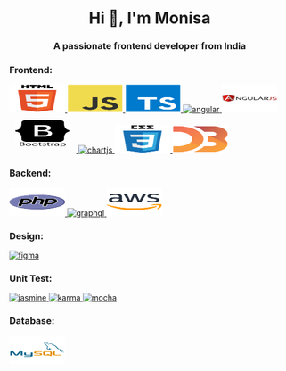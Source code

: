 <h1 align="center">Hi 👋, I'm Monisa</h1>
<h3 align="center">A passionate frontend developer from India</h3>
<h3 align="left">Frontend:</h3>
<p dir="auto"> 
<a href="https://www.w3.org/html/" target="_blank" rel="noreferrer"> 
<img src="https://raw.githubusercontent.com/devicons/devicon/master/icons/html5/html5-original-wordmark.svg" alt="html5" style="max-width: 100%;"  width="100" height="50"/> </a>
<a href="https://developer.mozilla.org/en-US/docs/Web/JavaScript" target="_blank" rel="noreferrer"> 
<img src="https://raw.githubusercontent.com/devicons/devicon/master/icons/javascript/javascript-original.svg" alt="javascript" style="max-width: 100%;"  width="100" height="50"/> </a> 
<a href="https://www.typescriptlang.org/" target="_blank" rel="noreferrer"> 
<img src="https://raw.githubusercontent.com/devicons/devicon/master/icons/typescript/typescript-original.svg" alt="typescript" style="max-width: 100%;"  width="100" height="50"/> </a> 
<a href="https://angular.io" target="_blank" rel="noreferrer"> 
<img src="https://angular.io/assets/images/logos/angular/angular.svg"  alt="angular" style="max-width: 100%;"  width="100" height="50"/> </a> 
<a href="https://angular.io" target="_blank" rel="noreferrer"> 
<img src="https://raw.githubusercontent.com/devicons/devicon/master/icons/angularjs/angularjs-original-wordmark.svg" alt="angularjs" style="max-width: 100%;"  width="100" height="50"/> </a> 
<a href="https://getbootstrap.com" target="_blank" rel="noreferrer"> 
<img src="https://raw.githubusercontent.com/devicons/devicon/master/icons/bootstrap/bootstrap-plain-wordmark.svg" alt="bootstrap" style="max-width: 100%;padding: 10px"  width="100" height="50"/> </a>
<a href="https://www.chartjs.org" target="_blank" rel="noreferrer"> 
<img src="https://www.chartjs.org/media/logo-title.svg" alt="chartjs" style="max-width: 100%;"  width="100" height="50"/> </a> 
<a href="https://www.w3schools.com/css/" target="_blank" rel="noreferrer"> 
<img src="https://raw.githubusercontent.com/devicons/devicon/master/icons/css3/css3-original-wordmark.svg" alt="css3" style="max-width: 100%;"  width="100" height="50"/> </a> 
<a href="https://d3js.org/" target="_blank" rel="noreferrer"> 
<img src="https://raw.githubusercontent.com/devicons/devicon/master/icons/d3js/d3js-original.svg" alt="d3js" style="max-width: 100%;"  width="100" height="50"/> </a> 
</p>



<h3 align="left">Backend:</h3>
<p dir="auto"> 
<a href="https://www.php.net" target="_blank" rel="noreferrer"> 
<img src="https://raw.githubusercontent.com/devicons/devicon/master/icons/php/php-original.svg" alt="php" style="max-width: 100%;"  width="100" height="50"/> </a> 
<a href="https://graphql.org" target="_blank" rel="noreferrer"> <img src="https://www.vectorlogo.zone/logos/graphql/graphql-icon.svg" alt="graphql" style="max-width: 100%;"  width="100" height="50"/> </a> 
<a href="https://aws.amazon.com" target="_blank" rel="noreferrer"> 
<img src="https://raw.githubusercontent.com/devicons/devicon/master/icons/amazonwebservices/amazonwebservices-original-wordmark.svg" alt="aws" style="max-width: 100%;"  width="100" height="50"/> </a> 
</p>



<h3 align="left">Design:</h3>
<p dir="auto"> 
<a href="https://www.figma.com/" target="_blank" rel="noreferrer"> <img src="https://www.vectorlogo.zone/logos/figma/figma-icon.svg" alt="figma" style="max-width: 100%;"  width="100" height="50"/> </a> 
</p>

<h3 align="left">Unit Test:</h3>
<p dir="auto"> 
<a href="https://jasmine.github.io/" target="_blank" rel="noreferrer"> 
<img src="https://www.vectorlogo.zone/logos/jasmine/jasmine-icon.svg" alt="jasmine" style="max-width: 100%;"  width="100" height="50"/> </a> 
<a href="https://karma-runner.github.io/latest/index.html" target="_blank" rel="noreferrer"> 
<img src="https://raw.githubusercontent.com/detain/svg-logos/780f25886640cef088af994181646db2f6b1a3f8/svg/karma.svg" alt="karma" style="max-width: 100%;"  width="100" height="50"/> </a> 
<a href="https://mochajs.org" target="_blank" rel="noreferrer"> <img src="https://www.vectorlogo.zone/logos/mochajs/mochajs-icon.svg" alt="mocha" style="max-width: 100%;"  width="100" height="50"/> </a> 
</p>


<h3 align="left">Database:</h3>
<p dir="auto"> 
<a href="https://www.mysql.com/" target="_blank" rel="noreferrer"> 
<img src="https://raw.githubusercontent.com/devicons/devicon/master/icons/mysql/mysql-original-wordmark.svg" alt="mysql" style="max-width: 100%;"  width="100" height="50"/> </a> 
</p>
